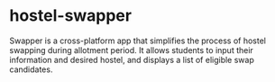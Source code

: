 # hostel-swapper
Swapper is a cross-platform app that simplifies the process of hostel swapping during allotment period. It allows students to input their information and desired hostel, and displays a list of eligible swap candidates.
